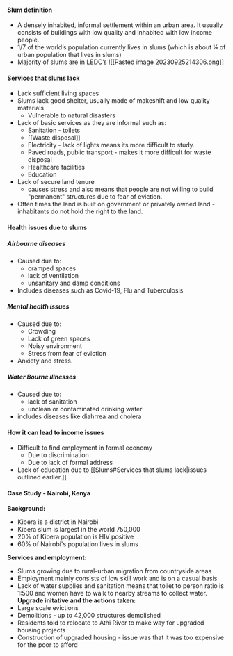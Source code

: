 
#### Slum definition
- A densely inhabited, informal settlement within an urban area. It usually consists of buildings with low quality and inhabited with low income people.
- 1/7 of the world’s population currently lives in slums (which is about ¼ of urban population that lives in slums)
- Majority of slums are in LEDC’s
![[Pasted image 20230925214306.png]]
#### Services that slums lack
- Lack sufficient living spaces
- Slums lack good shelter, usually made of makeshift and low quality materials
	- Vulnerable to natural disasters
- Lack of basic services as they are informal such as:
	- Sanitation - toilets
	- [[Waste disposal]]
	- Electricity - lack of lights means its more difficult to study.
	- Paved roads, public transport - makes it more difficult for waste disposal
	- Healthcare facilities
	- Education
- Lack of secure land tenure 
	- causes stress and also means that people are not willing to build "permanent" structures due to fear of eviction.
- Often times the land is built on government or privately owned land - inhabitants do not hold the right to the land.
#### Health issues due to slums
##### Airbourne diseases
- Caused due to: 
	- cramped spaces
	- lack of ventilation
	- unsanitary and damp conditions
- Includes diseases such as Covid-19, Flu and Tuberculosis
##### Mental health issues
- Caused due to:
	- Crowding
	- Lack of green spaces
	- Noisy environment
	- Stress from fear of eviction
- Anxiety and stress.
##### Water Bourne illnesses
- Caused due to:
	- lack of sanitation
	- unclean or contaminated drinking water
- includes diseases like diahrrea and cholera

#### How it can lead to income issues
- Difficult to find employment in formal economy 
	- Due to discrimination
	- Due to lack of formal address
- Lack of education due to [[Slums#Services that slums lack|issues outlined earlier.]]

#### Case Study - Nairobi, Kenya
**Background:**
- Kibera is a district in Nairobi
- Kibera slum is largest in the world 750,000
- 20% of Kibera population is HIV positive
- 60% of Nairobi's population lives in slums


**Services and employment:**
- Slums growing due to rural-urban migration from countryside areas
- Employment mainly consists of low skill work and is on a casual basis
-  Lack of water supplies and sanitation means that toilet to person ratio is 1:500 and women have to walk to nearby streams to collect water.
**Upgrade initative and the actions taken:**
- Large scale evictions
- Demolitions - up to 42,000 structures demolished
- Residents told to relocate to Athi River to make way for upgraded housing projects
- Construction of upgraded housing - issue was that it was too expensive for the poor to afford
